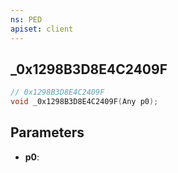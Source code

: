 ```yaml
---
ns: PED
apiset: client
---
```

## _0x1298B3D8E4C2409F

```c
// 0x1298B3D8E4C2409F
void _0x1298B3D8E4C2409F(Any p0);
```


## Parameters
* **p0**: